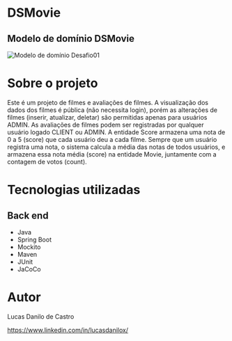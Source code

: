 # DSMovie

## Modelo de domínio DSMovie 

![Modelo de domínio Desafio01](https://i.postimg.cc/mZ3Cpc3n/jacoco.png)

# Sobre o projeto
Este é um projeto de filmes e avaliações de filmes. A visualização dos dados dos filmes é pública (não necessita login), porém as alterações de filmes (inserir, atualizar, deletar) são permitidas apenas para usuários ADMIN.
As avaliações de filmes podem ser registradas por qualquer usuário logado CLIENT ou ADMIN.
A entidade Score armazena uma nota de 0 a 5 (score) que cada usuário deu a cada filme.
Sempre que um usuário registra uma nota, o sistema calcula a média das notas de todos usuários, e armazena essa nota média (score) na entidade Movie,
juntamente com a contagem de votos (count).

# Tecnologias utilizadas
## Back end

- Java
- Spring Boot
- Mockito
- Maven
- JUnit
- JaCoCo

# Autor

Lucas Danilo de Castro

https://www.linkedin.com/in/lucasdanilox/
